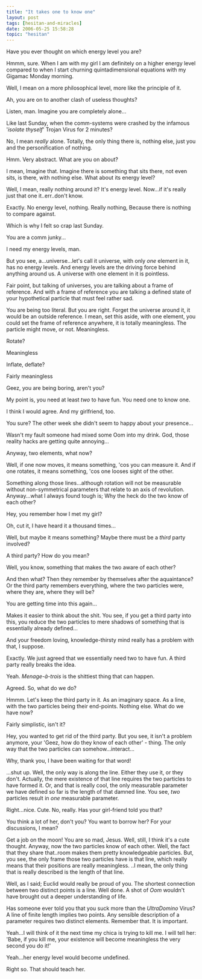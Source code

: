 ```yaml
---
title: "It takes one to know one"
layout: post
tags: [hesitan-and-miracles]
date: 2006-05-25 15:58:28
topic: "hesitan"
---
```


<TopicToc topicId="hesitan" header="Hesitan & Miracles" />

Have you ever thought on which energy level you are?

Hmmm, sure. When I am with my girl I am definitely on a higher energy          level compared to when I start churning quintadimensional equations with          my Gigamac Monday morning.

Well, I mean on a more philosophical level, more like the principle of          it.

Ah, you are on to another clash of useless thoughts?

Listen, man. Imagine you are completely alone...

Like last Sunday, when the comm-systems were crashed by the infamous &#39;_isolate          thyself_&#39; Trojan Virus for 2 minutes?

No, I mean _really_ alone. Totally, the only thing there is, nothing          else, just you and the personification of nothing.

Hmm. Very abstract. What are you on about?

I mean, Imagine that. Imagine there is something that sits there, not          even sits, is there, with nothing else. What about its energy level?

Well, I mean, really nothing around it? It&#39;s energy level. Now...if it&#39;s          really just that one it..err..don&#39;t know.

Exactly. No energy level, nothing. Really nothing, Because there is nothing          to compare against.

Which is why I felt so crap last Sunday.

You are a comm junky...

I need my energy levels, man.

But you see, a...universe...let&#39;s call it universe, with only _one_          element in it, has no energy levels. And energy levels are the driving          force behind anything around us. A universe with one element in it is          pointless.

Fair point, but talking of universes, you are talking about a frame of          reference. And with a frame of reference you are talking a defined state          of your hypothetical particle that must feel rather sad.

You are being too literal. But you are right. Forget the universe around          it, it would be an outside reference. I mean, set this aside, with one          element, you could set the frame of reference anywhere, it is totally          meaningless. The particle might move, or not. Meaningless.

Rotate?

Meaningless

Inflate, deflate?

Fairly meaningless

Geez, you are being boring, aren&#39;t you?

My point is, you need at least _two_ to have fun. You need one to          know one.

I think I would agree. And my girlfriend, too.

You sure? The other week she didn&#39;t seem to happy about your presence...

Wasn&#39;t my fault someone had mixed some Oom into my drink. God, those reality          hacks are getting quite annoying...

Anyway, two elements, what now?

Well, if one now moves, it means something, &#39;cos you can measure it. And          if one rotates, it means something, &#39;cos one looses sight of the other.

Something along those lines...although rotation will not be measurable          without non-symmetrical parameters that relate to an axis of revolution.          Anyway...what I always found tough is; Why the heck do the two know of          each other?

Hey, you remember how I met my girl?

Oh, cut it, I have heard it a thousand times...

Well, but maybe it means something? Maybe there must be a _third_          party involved?

A third party? How do you mean?

Well, you know, something that makes the two aware of each other?

And then what? Then they remember by themselves after the aquaintance?          Or the third party remembers everything, where the two particles were,          where they are, where they will be?

You are getting time into this again...

Makes it easier to think about the shit. You see, if you get a third party          into this, you reduce the two particles to mere shadows of something that          is essentially already defined...

And your freedom loving, knowledge-thirsty mind really has a problem with          that, I suppose.

Exactly. We just agreed that we essentially need two to have fun. A third          party really breaks the idea.

Yeah. _Menage-à-trois_ is the shittiest thing that can happen.

Agreed. So, what do we do?

Hmmm. Let&#39;s keep the third party in it. As an imaginary space. As a line,          with the two particles being their end-points. Nothing else. What do we          have now?

Fairly simplistic, isn&#39;t it?

Hey, you wanted to get rid of the third party. But you see, it isn&#39;t a          problem anymore, your &#39;Geez, how do they know of each other&#39; - thing.          The only way that the two particles can somehow...interact...

Why, thank you, I have been waiting for that word!

...shut up. Well, the only way is along the line. Either they use it,          or they don&#39;t. Actually, the mere existence of that line requires the          two particles to have formed it. Or, and that is really cool, the only          measurable parameter we have defined so far is the length of that damned          line. You see, _two_ particles result in _one_ measurable parameter.

Right...nice. Cute. No, really. Has your girl-friend told you that?

You think a lot of her, don&#39;t you? You want to borrow her? For your discussions,          I mean?

Get a job on the moon! You are so mad, Jesus. Well, still, I think it&#39;s          a cute thought. Anyway, now the two particles know of each other. Well,          the fact that they share that..room makes them pretty knowledgeable particles.          But, you see, the only frame those two particles have is that line, which          really means that their positions are really meaningless. ..I mean, the          only thing that is really described is the length of that line.

Well, as I said; Euclid would really be proud of you. The shortest connection          between two distinct points is a line. Well done. A shot of _Oom_          wouldn&#39;t have brought out a deeper understanding of life.

Has someone ever told you that you suck more than the _UltraDomino_          Virus? A line of finite length implies two points. Any sensible description          of a parameter requires two distinct elements. Remember that. It is important.

Yeah...I will think of it the next time my chica is trying to kill me.          I will tell her: &#39;Babe, if you kill me, your existence will become meaningless          the very second you do it!&#39;

Yeah...her energy level would become undefined.

Right so. That should teach her.
 